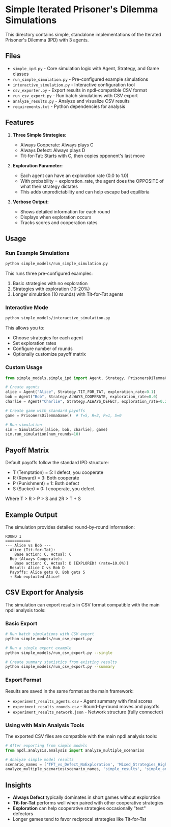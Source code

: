 # Simple Iterated Prisoner's Dilemma Simulations

This directory contains simple, standalone implementations of the Iterated Prisoner's Dilemma (IPD) with 3 agents.

## Files

- `simple_ipd.py` - Core simulation logic with Agent, Strategy, and Game classes
- `run_simple_simulation.py` - Pre-configured example simulations
- `interactive_simulation.py` - Interactive configuration tool
- `csv_exporter.py` - Export results in npdl-compatible CSV format
- `run_csv_export.py` - Run batch simulations with CSV export
- `analyze_results.py` - Analyze and visualize CSV results
- `requirements.txt` - Python dependencies for analysis

## Features

1. **Three Simple Strategies:**
   - Always Cooperate: Always plays C
   - Always Defect: Always plays D
   - Tit-for-Tat: Starts with C, then copies opponent's last move

2. **Exploration Parameter:** 
   - Each agent can have an exploration rate (0.0 to 1.0)
   - With probability = exploration_rate, the agent does the OPPOSITE of what their strategy dictates
   - This adds unpredictability and can help escape bad equilibria

3. **Verbose Output:**
   - Shows detailed information for each round
   - Displays when exploration occurs
   - Tracks scores and cooperation rates

## Usage

### Run Example Simulations

```bash
python simple_models/run_simple_simulation.py
```

This runs three pre-configured examples:
1. Basic strategies with no exploration
2. Strategies with exploration (10-20%)
3. Longer simulation (10 rounds) with Tit-for-Tat agents

### Interactive Mode

```bash
python simple_models/interactive_simulation.py
```

This allows you to:
- Choose strategies for each agent
- Set exploration rates
- Configure number of rounds
- Optionally customize payoff matrix

### Custom Usage

```python
from simple_models.simple_ipd import Agent, Strategy, PrisonersDilemmaGame, Simulation

# Create agents
alice = Agent("Alice", Strategy.TIT_FOR_TAT, exploration_rate=0.1)
bob = Agent("Bob", Strategy.ALWAYS_COOPERATE, exploration_rate=0.0)
charlie = Agent("Charlie", Strategy.ALWAYS_DEFECT, exploration_rate=0.2)

# Create game with standard payoffs
game = PrisonersDilemmaGame()  # T=5, R=3, P=1, S=0

# Run simulation
sim = Simulation([alice, bob, charlie], game)
sim.run_simulation(num_rounds=10)
```

## Payoff Matrix

Default payoffs follow the standard IPD structure:
- T (Temptation) = 5: I defect, you cooperate
- R (Reward) = 3: Both cooperate
- P (Punishment) = 1: Both defect  
- S (Sucker) = 0: I cooperate, you defect

Where T > R > P > S and 2R > T + S

## Example Output

The simulation provides detailed round-by-round information:

```
ROUND 1
===========
--- Alice vs Bob ---
  Alice (Tit-for-Tat):
    Base action: C, Actual: C
  Bob (Always Cooperate):
    Base action: C, Actual: D [EXPLORED! (rate=10.0%)]
  Result: Alice C vs Bob D
  Payoffs: Alice gets 0, Bob gets 5
  → Bob exploited Alice!
```

## CSV Export for Analysis

The simulation can export results in CSV format compatible with the main npdl analysis tools:

### Basic Export

```bash
# Run batch simulations with CSV export
python simple_models/run_csv_export.py

# Run a single export example
python simple_models/run_csv_export.py --single

# Create summary statistics from existing results
python simple_models/run_csv_export.py --summary
```

### Export Format

Results are saved in the same format as the main framework:
- `experiment_results_agents.csv` - Agent summary with final scores
- `experiment_results_rounds.csv` - Round-by-round moves and payoffs
- `experiment_results_network.json` - Network structure (fully connected)

### Using with Main Analysis Tools

The exported CSV files are compatible with the main npdl analysis tools:

```python
# After exporting from simple models
from npdl.analysis.analysis import analyze_multiple_scenarios

# Analyze simple model results
scenario_names = ['TFT_vs_Defect_NoExploration', 'Mixed_Strategies_HighExploration']
analyze_multiple_scenarios(scenario_names, 'simple_results', 'simple_analysis_results')
```

## Insights

- **Always Defect** typically dominates in short games without exploration
- **Tit-for-Tat** performs well when paired with other cooperative strategies
- **Exploration** can help cooperative strategies occasionally "test" defectors
- Longer games tend to favor reciprocal strategies like Tit-for-Tat
